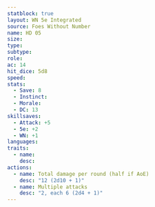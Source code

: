 ```yaml
---
statblock: true
layout: WN 5e Integrated
source: Foes Without Number
name: HD 05
size: 
type: 
subtype: 
role: 
ac: 14
hit_dice: 5d8
speed: 
stats:
  - Save: 8
  - Instinct: 
  - Morale:
  - DC: 13
skillsaves:
  - Attack: +5
  - 5e: +2
  - WN: +1
languages: 
traits:
  - name: 
    desc: 
actions:
  - name: Total damage per round (half if AoE)
    desc: "12 (2d10 + 1)"
  - name: Multiple attacks
    desc: "2, each 6 (2d4 + 1)"
---
```


